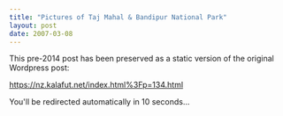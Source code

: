 ```yaml
---
title: "Pictures of Taj Mahal & Bandipur National Park"
layout: post
date: 2007-03-08
---
```


This pre-2014 post has been preserved as a static version of the original Wordpress post:

https://nz.kalafut.net/index.html%3Fp=134.html

You'll be redirected automatically in 10 seconds...

<head>
  <meta http-equiv="refresh" content="10;url=https://nz.kalafut.net/index.html%3Fp=134.html">
</head>

